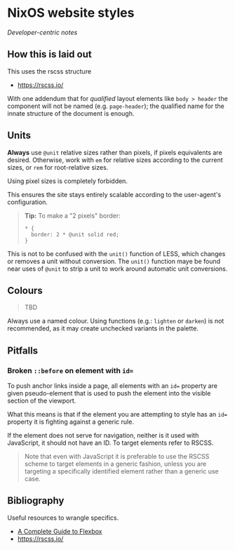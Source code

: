NixOS website styles
====================

*Developer-centric notes*

How this is laid out
--------------------

This uses the rscss structure

 * https://rscss.io/

With one addendum that for *qualified* layout elements like `body > header` the
component will not be named (e.g. `page-header`); the qualified name for the
innate structure of the document is enough.


Units
-----

**Always** use `@unit` relative sizes rather than pixels, if pixels equivalents
are desired. Otherwise, work with `em` for relative sizes according to the
current sizes, or `rem` for root-relative sizes.

Using pixel sizes is completely forbidden.

This ensures the site stays entirely scalable according to the user-agent's
configuration.

> **Tip:** To make a "2 pixels" border:
> 
> ```
> * {
> 	border: 2 * @unit solid red;
> }
> ```

This is not to be confused with the `unit()` function of LESS, which changes or
removes a unit without conversion. The `unit()` function maye be found near
uses of `@unit` to strip a unit to work around automatic unit conversions.


Colours
-------

> TBD

Always use a named colour. Using functions (e.g.: `lighten` or `darken`) is not
recommended, as it may create unchecked variants in the palette.


Pitfalls
--------

### Broken `::before` on element with `id=`

To push anchor links inside a page, all elements with an `id=` property
are given pseudo-element that is used to push the element into the
visible section of the viewport.

What this means is that if the element you are attempting to style
has an `id=` property it is fighting against a generic rule.

If the element does not serve for navigation, neither is it used with
JavaScript, it should not have an ID. To target elements refer to RSCSS.

> Note that even with JavaScript it is preferable to use the RSCSS
> scheme to target elements in a generic fashion, unless you are
> targeting a specifically identified element rather than a generic use
> case.


Bibliography
------------

Useful resources to wrangle specifics.

 * [A Complete Guide to Flexbox](https://css-tricks.com/snippets/css/a-guide-to-flexbox/)
 * https://rscss.io/
